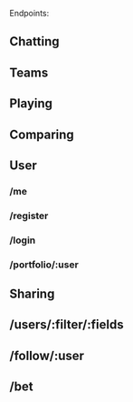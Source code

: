 Endpoints:

## Chatting


## Teams


## Playing


## Comparing


## User

### /me
### /register
### /login
### /portfolio/:user

## Sharing

## /users/:filter/:fields
## /follow/:user
## /bet


